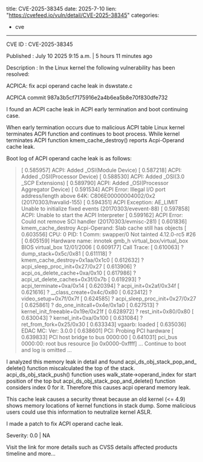  
title: CVE-2025-38345
date: 2025-7-10
lien: "https://cvefeed.io/vuln/detail/CVE-2025-38345"
categories:
  - cve
---

CVE ID : CVE-2025-38345

Published :  July 10
2025
9:15 a.m. | 5 hours
11 minutes ago

Description : In the Linux kernel
the following vulnerability has been resolved:

ACPICA: fix acpi operand cache leak in dswstate.c

ACPICA commit 987a3b5cf7175916e2a4b6ea5b8e70f830dfe732

I found an ACPI cache leak in ACPI early termination and boot continuing case.

When early termination occurs due to malicious ACPI table
Linux kernel
terminates ACPI function and continues to boot process. While kernel terminates
ACPI function
kmem_cache_destroy() reports Acpi-Operand cache leak.

Boot log of ACPI operand cache leak is as follows:
>[    0.585957] ACPI: Added _OSI(Module Device)
>[    0.587218] ACPI: Added _OSI(Processor Device)
>[    0.588530] ACPI: Added _OSI(3.0 _SCP Extensions)
>[    0.589790] ACPI: Added _OSI(Processor Aggregator Device)
>[    0.591534] ACPI Error: Illegal I/O port address/length above 64K: C806E00000004002/0x2 (20170303/hwvalid-155)
>[    0.594351] ACPI Exception: AE_LIMIT
Unable to initialize fixed events (20170303/evevent-88)
>[    0.597858] ACPI: Unable to start the ACPI Interpreter
>[    0.599162] ACPI Error: Could not remove SCI handler (20170303/evmisc-281)
>[    0.601836] kmem_cache_destroy Acpi-Operand: Slab cache still has objects
>[    0.603556] CPU: 0 PID: 1 Comm: swapper/0 Not tainted 4.12.0-rc5 #26
>[    0.605159] Hardware name: innotek gmb_h virtual_box/virtual_box
BIOS virtual_box 12/01/2006
>[    0.609177] Call Trace:
>[    0.610063]  ? dump_stack+0x5c/0x81
>[    0.611118]  ? kmem_cache_destroy+0x1aa/0x1c0
>[    0.612632]  ? acpi_sleep_proc_init+0x27/0x27
>[    0.613906]  ? acpi_os_delete_cache+0xa/0x10
>[    0.617986]  ? acpi_ut_delete_caches+0x3f/0x7b
>[    0.619293]  ? acpi_terminate+0xa/0x14
>[    0.620394]  ? acpi_init+0x2af/0x34f
>[    0.621616]  ? __class_create+0x4c/0x80
>[    0.623412]  ? video_setup+0x7f/0x7f
>[    0.624585]  ? acpi_sleep_proc_init+0x27/0x27
>[    0.625861]  ? do_one_initcall+0x4e/0x1a0
>[    0.627513]  ? kernel_init_freeable+0x19e/0x21f
>[    0.628972]  ? rest_init+0x80/0x80
>[    0.630043]  ? kernel_init+0xa/0x100
>[    0.631084]  ? ret_from_fork+0x25/0x30
>[    0.633343] vgaarb: loaded
>[    0.635036] EDAC MC: Ver: 3.0.0
>[    0.638601] PCI: Probing PCI hardware
>[    0.639833] PCI host bridge to bus 0000:00
>[    0.641031] pci_bus 0000:00: root bus resource [io  0x0000-0xffff]
> ... Continue to boot and log is omitted ...

I analyzed this memory leak in detail and found acpi_ds_obj_stack_pop_and_
delete() function miscalculated the top of the stack. acpi_ds_obj_stack_push()
function uses walk_state->operand_index for start position of the top
but
acpi_ds_obj_stack_pop_and_delete() function considers index 0 for it.
Therefore
this causes acpi operand memory leak.

This cache leak causes a security threat because an old kernel (<= 4.9) shows
memory locations of kernel functions in stack dump. Some malicious users
could use this information to neutralize kernel ASLR.

I made a patch to fix ACPI operand cache leak.

Severity: 0.0 | NA

Visit the link for more details
such as CVSS details
affected products
timeline
and more...
